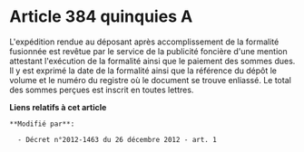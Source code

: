 # Article 384 quinquies A

L'expédition rendue au déposant après accomplissement de la formalité fusionnée est revêtue par le service de la publicité
foncière d'une mention attestant l'exécution de la formalité ainsi que le paiement des sommes dues. Il y est exprimé la date
de la formalité ainsi que la référence du dépôt le volume et le numéro du registre où le document se trouve enliassé. Le
total des sommes perçues est inscrit en toutes lettres.

**Liens relatifs à cet article**

	**Modifié par**:

	  - Décret n°2012-1463 du 26 décembre 2012 - art. 1
